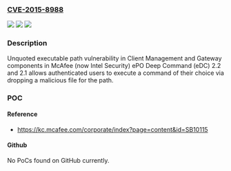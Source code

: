 ### [CVE-2015-8988](https://cve.mitre.org/cgi-bin/cvename.cgi?name=CVE-2015-8988)
![](https://img.shields.io/static/v1?label=Product&message=ePO%20Deep%20Command%20(eDC)&color=blue)
![](https://img.shields.io/static/v1?label=Version&message=n%2Fa&color=blue)
![](https://img.shields.io/static/v1?label=Vulnerability&message=Unquoted%20executable%20path%20vulnerability&color=brighgreen)

### Description

Unquoted executable path vulnerability in Client Management and Gateway components in McAfee (now Intel Security) ePO Deep Command (eDC) 2.2 and 2.1 allows authenticated users to execute a command of their choice via dropping a malicious file for the path.

### POC

#### Reference
- https://kc.mcafee.com/corporate/index?page=content&id=SB10115

#### Github
No PoCs found on GitHub currently.


